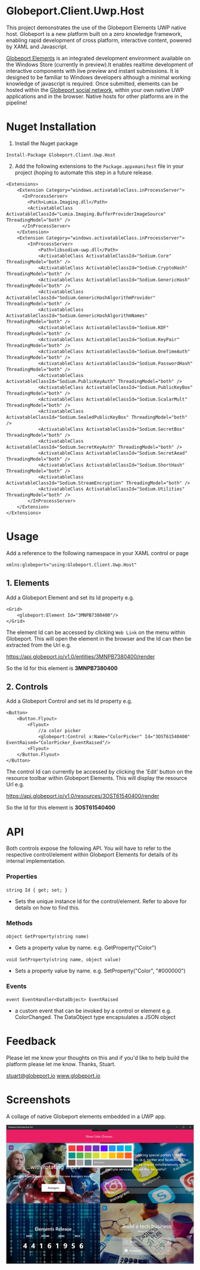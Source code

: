 # Globeport.Client.Uwp.Host

This project demonstrates the use of the Globeport Elements UWP native host. Globeport is a new platform built on a zero knowledge framework, enabling rapid development of cross platform, interactive content, powered by XAML and Javascript. 

[Globeport Elements](https://www.microsoft.com/en-gb/store/p/globeport-elements/9nblggh4whtb) is an integrated development environment available on the Windows Store (currently in preview).It enables realtime development of interactive components with live preview and instant submissions. It is designed to be familiar to Windows developers although a minimal working knowledge of javascript is required. Once submitted, elements can be hosted within the [Globeport social network](https://www.microsoft.com/en-gb/store/p/globeport/9nblggh6jzc3), within your own native UWP applications and in the browser. Native hosts for other platforms are in the pipeline!


# Nuget Installation

1. Install the Nuget package

```
Install-Package Globeport.Client.Uwp.Host
```

2. Add the following extensions to the `Package.appxmanifest` file in your project (hoping to automate this step in a future release.

```
<Extensions>
    <Extension Category="windows.activatableClass.inProcessServer">
      <InProcessServer>
        <Path>Lumia.Imaging.dll</Path>
        <ActivatableClass ActivatableClassId="Lumia.Imaging.BufferProviderImageSource" ThreadingModel="both" />
      </InProcessServer>
    </Extension>
    <Extension Category="windows.activatableClass.inProcessServer">
        <InProcessServer>            
            <Path>libsodium-uwp.dll</Path>
            <ActivatableClass ActivatableClassId="Sodium.Core" ThreadingModel="both" />
            <ActivatableClass ActivatableClassId="Sodium.CryptoHash" ThreadingModel="both" />
            <ActivatableClass ActivatableClassId="Sodium.GenericHash" ThreadingModel="both" />
            <ActivatableClass ActivatableClassId="Sodium.GenericHashAlgorithmProvider" ThreadingModel="both" />
            <ActivatableClass ActivatableClassId="Sodium.GenericHashAlgorithmNames" ThreadingModel="both" />
            <ActivatableClass ActivatableClassId="Sodium.KDF" ThreadingModel="both" />
            <ActivatableClass ActivatableClassId="Sodium.KeyPair" ThreadingModel="both" />
            <ActivatableClass ActivatableClassId="Sodium.OneTimeAuth" ThreadingModel="both" />
            <ActivatableClass ActivatableClassId="Sodium.PasswordHash" ThreadingModel="both" />
            <ActivatableClass ActivatableClassId="Sodium.PublicKeyAuth" ThreadingModel="both" />
            <ActivatableClass ActivatableClassId="Sodium.PublicKeyBox" ThreadingModel="both" />
            <ActivatableClass ActivatableClassId="Sodium.ScalarMult" ThreadingModel="both" />
            <ActivatableClass ActivatableClassId="Sodium.SealedPublicKeyBox" ThreadingModel="both" />
            <ActivatableClass ActivatableClassId="Sodium.SecretBox" ThreadingModel="both" />
            <ActivatableClass ActivatableClassId="Sodium.SecretKeyAuth" ThreadingModel="both" />
            <ActivatableClass ActivatableClassId="Sodium.SecretAead" ThreadingModel="both" />
            <ActivatableClass ActivatableClassId="Sodium.ShortHash" ThreadingModel="both" />
            <ActivatableClass ActivatableClassId="Sodium.StreamEncryption" ThreadingModel="both" />
            <ActivatableClass ActivatableClassId="Sodium.Utilities" ThreadingModel="both" />
        </InProcessServer>
    </Extension>
</Extensions>
```


# Usage

Add a reference to the following namespace in your XAML control or page

```
xmlns:globeport="using:Globeport.Client.Uwp.Host"
```

## 1. Elements

Add a Globeport Element and set its Id property e.g.

```
<Grid>
    <globeport:Element Id="3MNPB7380400"/>
</Grid>
```

The element Id can be accessed by clicking `Web Link` on the menu within Globeport. This will open the element in the browser and the Id can then be extracted from the Url e.g.

https://api.globeport.io/v1.0/entities/3MNPB7380400/render

So the Id for this element is **3MNPB7380400**

## 2. Controls

Add a Globeport Control and set its Id property e.g.

```
<Button>
    <Button.Flyout>
        <Flyout>
            //a color picker
            <globeport:Control x:Name="ColorPicker" Id="3OST61540400" EventRaised="ColorPicker_EventRaised"/>
        <Flyout>
    </Button.Flyout>
</Button>
```

The control Id can currently be accessed by clicking the 'Edit' button on the resource toolbar within Globeport Elements. This will display the resource Url e.g.

https://api.globeport.io/v1.0/resources/3OST61540400/render

So the Id for this element is **3OST61540400**


# API

Both controls expose the following API. You will have to refer to the respective control/element within Globeport Elements for details of its internal implementation.

### Properties

`string Id { get; set; }` 
- Sets the unique instance Id for the control/element. Refer to above for details on how to find this.

### Methods

`object GetProperty(string name)` 
- Gets a property value by name. e.g. GetProperty("Color")

`void SetProperty(string name, object value)`
- Sets a property value by name. e.g. SetProperty("Color", "#000000")

### Events

`event EventHandler<DataObject> EventRaised`
- a custom event that can be invoked by a control or element e.g. ColorChanged. The DataObject type encapsulates a JSON object


# Feedback

Please let me know your thoughts on this and if you'd like to help build the platform please let me know. Thanks, Stuart.

stuart@globeport.io
www.globeport.io

# Screenshots

A collage of native Globeport elements embedded in a UWP app.

![alt text](https://github.com/globeport/Globeport.Client.Uwp.Host/blob/master/screenshot.png "Globeport Elements")
